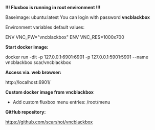 **!!! Fluxbox is running in root environment !!!**

Baseimage: ubuntu:latest
You can login with password **vncblackbox**

Environment variables default values:

ENV VNC_PW="vncblackbox"
ENV VNC_RES=1000x700

**Start docker image:**

docker run -dit -p 127.0.0.1:6901:6901 -p 127.0.0.1:5901:5901 --name vncblackbox scar/vncblackbox

**Access via. web browser:**

http://localhost:6901/

**Custom docker image from vncblackbox**

- Add custom fluxbox menu entries: /root/menu

**GitHub repository:**

https://github.com/scarshot/vncblackbox
